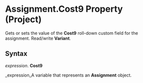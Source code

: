 
# Assignment.Cost9 Property (Project)

Gets or sets the value of the  **Cost9** roll-down custom field for the assignment. Read/write **Variant**.


## Syntax

 _expression_. **Cost9**

 _expression_A variable that represents an  **Assignment** object.

